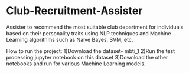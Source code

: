 # Club-Recruitment-Assister
Assister to recommend the most suitable club department for individuals based on their personality traits using NLP techniques and Machine Learning algorithms such as Naive Bayes, SVM, etc.

How to run the project:
1)Download the dataset- mbti_1
2)Run the test processing jupyter notebook on this dataset
3)Download the other notebooks and run for various Machine Learning models.
